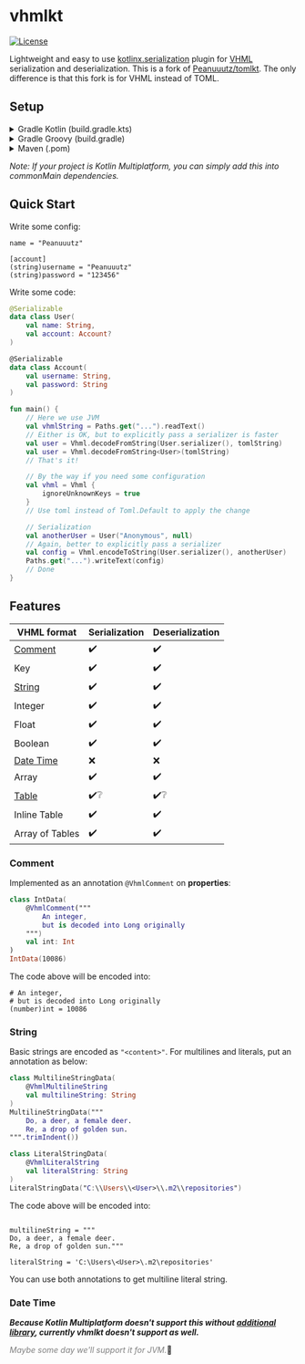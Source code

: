 # vhmlkt

<!--[![Maven Central](https://img.shields.io/maven-central/v/net.peanuuutz/tomlkt)](https://search.maven.org/artifact/net.peanuuutz/tomlkt)-->
[![License](https://img.shields.io/github/license/vhml-lang/vhmlkt)](http://www.apache.org/licenses/LICENSE-2.0)

Lightweight and easy to use [kotlinx.serialization](https://github.com/Kotlin/kotlinx.serialization) plugin for [VHML](https://vhml.ecorous.org) serialization and deserialization.
This is a fork of [Peanuuutz/tomlkt](https://github.com/Peanuuutz/tomlkt). The only difference is that this fork is for VHML instead of TOML.

## Setup

<details>
<summary>Gradle Kotlin (build.gradle.kts)</summary>

```kotlin
repositories {
    mavenCentral()
}

dependencies {
    implementation("net.peanuuutz:tomlkt:0.1.7")
}
```
</details>

<details>
<summary>Gradle Groovy (build.gradle)</summary>

```groovy
repositories {
    mavenCentral()
}

dependencies {
    implementation "net.peanuuutz:tomlkt:0.1.7"
}
```
</details>

<details>
<summary>Maven (.pom)</summary>

```xml
<dependency>
  <groupId>net.peanuuutz</groupId>
  <artifactId>tomlkt-jvm</artifactId>
  <version>0.1.7</version>
</dependency>
```
</details>

*Note: If your project is Kotlin Multiplatform, you can simply add this into commonMain dependencies.*

## Quick Start

Write some config:

```vhml
name = "Peanuuutz"

[account]
(string)username = "Peanuuutz"
(string)password = "123456"
```

Write some code:

```kotlin
@Serializable
data class User(
    val name: String,
    val account: Account?
)

@Serializable
data class Account(
    val username: String,
    val password: String
)

fun main() {
    // Here we use JVM
    val vhmlString = Paths.get("...").readText()
    // Either is OK, but to explicitly pass a serializer is faster
    val user = Vhml.decodeFromString(User.serializer(), tomlString)
    val user = Vhml.decodeFromString<User>(tomlString)
    // That's it!

    // By the way if you need some configuration
    val vhml = Vhml {
        ignoreUnknownKeys = true
    }
    // Use toml instead of Toml.Default to apply the change

    // Serialization
    val anotherUser = User("Anonymous", null)
    // Again, better to explicitly pass a serializer
    val config = Vhml.encodeToString(User.serializer(), anotherUser)
    Paths.get("...").writeText(config)
    // Done
}
```

## Features

| VHML format             | Serialization                       | Deserialization                   |
|-------------------------|-------------------------------------|-----------------------------------|
| [Comment](#Comment)     | :heavy_check_mark:                  | :heavy_check_mark:                |
| Key                     | :heavy_check_mark:                  | :heavy_check_mark:                |
| [String](#String)       | :heavy_check_mark:                  | :heavy_check_mark:                |
| Integer                 | :heavy_check_mark:                  | :heavy_check_mark:                |
| Float                   | :heavy_check_mark:                  | :heavy_check_mark:                |
| Boolean                 | :heavy_check_mark:                  | :heavy_check_mark:                |
| [Date Time](#Date-Time) | :x:                                 | :x:                               |
| Array                   | :heavy_check_mark:                  | :heavy_check_mark:                |
| [Table](#Table)         | :heavy_check_mark::grey_question:   | :heavy_check_mark::grey_question: |
| Inline Table            | :heavy_check_mark:                  | :heavy_check_mark:                |
| Array of Tables         | :heavy_check_mark:                  | :heavy_check_mark:                |

### Comment

Implemented as an annotation `@VhmlComment` on **properties**:

```kotlin
class IntData(
    @VhmlComment("""
        An integer,
        but is decoded into Long originally
    """)
    val int: Int
)
IntData(10086)
```

The code above will be encoded into:

```vhml
# An integer,
# but is decoded into Long originally
(number)int = 10086
```

### String

Basic strings are encoded as `"<content>"`. For multilines and literals, put an annotation as below:

```kotlin
class MultilineStringData(
    @VhmlMultilineString
    val multilineString: String
)
MultilineStringData("""
    Do, a deer, a female deer.
    Re, a drop of golden sun.
""".trimIndent())

class LiteralStringData(
    @VhmlLiteralString
    val literalString: String
)
LiteralStringData("C:\\Users\\<User>\\.m2\\repositories")
```

The code above will be encoded into:

```vhml

multilineString = """
Do, a deer, a female deer.
Re, a drop of golden sun."""

literalString = 'C:\Users\<User>\.m2\repositories'
```

You can use both annotations to get multiline literal string.

### Date Time

_**Because Kotlin Multiplatform doesn't support this without [additional library](https://github.com/Kotlin/kotlinx-datetime), currently vhmlkt doesn't support as well.**_

<font color = 'gray'>*Maybe some day we'll support it for JVM.*</font>:thinking:

<!-- TODO: review table format
### Table

:grey_question:: **Currently `PolymorphicKind`s are NOT supported.**

<font color = 'gray'>*(Anyway, to flatten it is better because TOML is actually not for serialization but for configuration)*</font>

:grey_question:: There's an internal issue. When you define super-table **before** the sub-table:

```toml
[x]
[x.y]
```

It will be successfully parsed, but if you define after that:

```toml
[x.y]
[x]
```

It will throw `net.peanuuutz.tomlkt.internal.ConflictEntryException`. Due to the reading process of [TomlFileParser](https://github.com/Peanuuutz/tomlkt/tree/master/src/commonMain/kotlin/net/peanuuutz/tomlkt/internal/parser/TomlFileParser.kt), each time a table head is parsed, the path will be immediately put into the whole [Tree](https://github.com/Peanuuutz/tomlkt/tree/master/src/commonMain/kotlin/net/peanuuutz/tomlkt/internal/parser/TreeNode.kt), and meanwhile be checked if is already defined. :face_with_head_bandage:

### Extra features

The working process of tomlkt:

* Serialization: Model / TomlElement → (TomlFileEncoder) → File(String); Model → (TomlElementEncoder) → TomlElement
* Deserialization: File(String) → (TomlFileParser) → TomlElement → (TomlElementDecoder) → Model

As you see, if you already have a TOML file, you can have no model class, but still gain access to every entry with the help of [TomlElement](https://github.com/Peanuuutz/tomlkt/tree/master/src/commonMain/kotlin/net/peanuuutz/tomlkt/TomlElement.kt).

*Note: Due to no context of values in TomlTable(see TomlElement.kt), all of those are encoded as inline(meaning you can't get the same serialized structure between model class and TomlTable).*

For other information, view [API docs](https://peanuuutz.github.io/tomlkt/).
-->